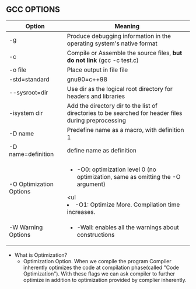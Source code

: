 ## GCC OPTIONS

| Option | Meaning |
| --- | --- |
| -g | Produce debugging information in the operating system's native format |
| -c | Compile or Assemble the source files, **but do not link** (gcc -c test.c) |
| -o file | Place output in file file |
| -std=standard | gnu90=c++98 |
| --sysroot=dir | Use dir as the logical root directory for headers and libraries |
| -isystem dir | Add the directory dir to the list of directories to be searched for header files during preprocessing |
| -D name | Predefine name as a macro, with definition 1 |
| -D name=definition | define name as definition |
| -O Optimization Options | <ul><li>-O0: optimization level 0 (no optimization, same as omitting the -O argument)</li></ul> <ul<li>-O1: Optimize More. Compilation time increases.</li></ul> |
| -W Warning Options | <ul><li>-Wall:   enables all the warnings about constructions</li></ul> |

- What is Optimization?
  - Optimization Option. When we compile the program Compiler inherently optimizes the code at compilation phase(called "Code Optimization"). With these flags we can ask compiler to further optimize in addition to optimization provided by complier inherently.
